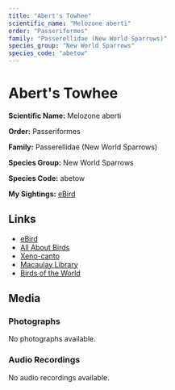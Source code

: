 ```yaml
---
title: "Abert's Towhee"
scientific_name: "Melozone aberti"
order: "Passeriformes"
family: "Passerellidae (New World Sparrows)"
species_group: "New World Sparrows"
species_code: "abetow"
---
```


# Abert's Towhee

**Scientific Name:** Melozone aberti

**Order:** Passeriformes

**Family:** Passerellidae (New World Sparrows)

**Species Group:** New World Sparrows

**Species Code:** abetow

**My Sightings:** [eBird](https://ebird.org/lifelist?r=world&time=life&spp=abetow)

## Links
* [eBird](https://ebird.org/species/abetow) 
* [All About Birds](https://www.allaboutbirds.org/guide/abetow) 
* [Xeno-canto](https://www.xeno-canto.org/species/abetow) 
* [Macaulay Library](https://search.macaulaylibrary.org/catalog?taxonCode=abetow&sort=rating_rank_desc)
* [Birds of the World](https://birdsoftheworld.org/bow/species/abetow)

## Media
### Photographs
No photographs available.

### Audio Recordings
No audio recordings available.
